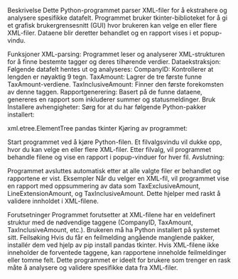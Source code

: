 Beskrivelse
Dette Python-programmet parser XML-filer for å ekstrahere og analysere spesifikke datafelt. Programmet bruker tkinter-biblioteket for å gi et grafisk brukergrensesnitt (GUI) hvor brukeren kan velge en eller flere XML-filer. Dataene blir deretter behandlet og en rapport vises i et popup-vindu.

Funksjoner
XML-parsing: Programmet leser og analyserer XML-strukturen for å finne bestemte tagger og deres tilhørende verdier.
Dataekstraksjon: Følgende datafelt hentes ut og analyseres:
CompanyID: Kontrollerer at lengden er nøyaktig 9 tegn.
TaxAmount: Lagrer de tre første funne TaxAmount-verdiene.
TaxInclusiveAmount: Finner den første forekomsten av denne taggen.
Rapportgenerering: Basert på de funne dataene, genereres en rapport som inkluderer summer og statusmeldinger.
Bruk
Installere avhengigheter: Sørg for at du har følgende Python-pakker installert:

xml.etree.ElementTree
pandas
tkinter
Kjøring av programmet:

Start programmet ved å kjøre Python-filen.
Et filvalgsvindu vil dukke opp, hvor du kan velge en eller flere XML-filer.
Etter filvalg, vil programmet behandle filene og vise en rapport i popup-vinduer for hver fil.
Avslutning:

Programmet avsluttes automatisk etter at alle valgte filer er behandlet og rapportene er vist.
Eksempler
Når du velger en XML-fil, vil programmet vise en rapport med oppsummering av data som TaxExclusiveAmount, LineExtensionAmount, og TaxInclusiveAmount. Dette hjelper med raskt å validere innholdet i XML-filene.

Forutsetninger
Programmet forutsetter at XML-filene har en veldefinert struktur med de nødvendige taggene (CompanyID, TaxAmount, TaxInclusiveAmount, etc.).
Brukeren må ha Python installert på systemet sitt.
Feilsøking
Hvis du får en feilmelding angående manglende pakker, installér dem ved hjelp av pip install pandas tkinter.
Hvis XML-filene ikke inneholder de forventede taggene, kan rapportene inneholde feilmeldinger eller tomme felt.
Dette programmet er ideelt for brukere som trenger en rask måte å analysere og validere spesifikke data fra XML-filer.
